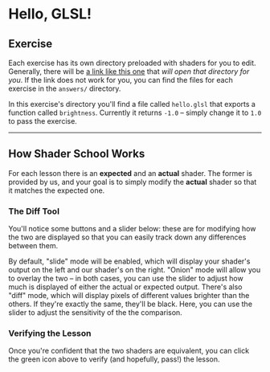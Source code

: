 # Hello, GLSL!

## Exercise

Each exercise has its own directory preloaded with shaders for you to edit.
Generally, there will be
<a href="/open/intro-0" target="_blank">a link like this one</a> that *will
open that directory for you*. If the link does not work for you, you can find
the files for each exercise in the `answers/` directory.

In this exercise's directory you'll find a file called `hello.glsl` that
exports a function called `brightness`. Currently it returns `-1.0` – simply
change it to `1.0` to pass the exercise.

***

## How Shader School Works

For each lesson there is an **expected** and an **actual** shader. The former is
provided by us, and your goal is to simply modify the **actual** shader so that
it matches the expected one.

### The Diff Tool

You'll notice some buttons and a slider below: these are for modifying how the
two are displayed so that you can easily track down any differences between
them.

By default, "slide" mode will be enabled, which will display your
shader's output on the left and our shader's on the right. "Onion" mode will
allow you to overlay the two – in both cases, you can use the slider to adjust
how much is displayed of either the actual or expected output. There's also
"diff" mode, which will display pixels of different values brighter than the
others. If they're exactly the same, they'll be black. Here,
you can use the slider to adjust the sensitivity of the the comparison.

### Verifying the Lesson

Once you're confident that the two shaders are equivalent, you can click the
green icon above to verify (and hopefully, pass!) the lesson.
